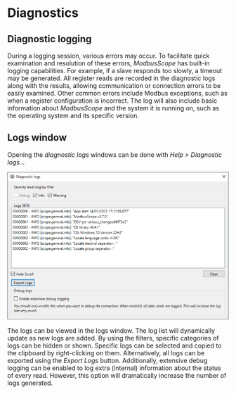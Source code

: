 # Diagnostics

## Diagnostic logging

During a logging session, various errors may occur. To facilitate quick examination and resolution of these errors, *ModbusScope* has built-in logging capabilities. For example, if a slave responds too slowly, a timeout may be generated. All register reads are recorded in the diagnostic logs along with the results, allowing communication or connection errors to be easily examined. Other common errors include Modbus exceptions, such as when a register configuration is incorrect. The log will also include basic information about *ModbusScope* and the system it is running on, such as the operating system and its specific version.

## Logs window

Opening the *diagnostic logs* windows can be done with *Help > Diagnostic logs...*

![image](../_static/user_manual/diagnostic_logs.png)

The logs can be viewed in the logs window. The log list will dynamically update as new logs are added. By using the filters, specific categories of logs can be hidden or shown. Specific logs can be selected and copied to the clipboard by right-clicking on them. Alternatively, all logs can be exported using the *Export Logs* button. Additionally, extensive debug logging can be enabled to log extra (internal) information about the status of every read. However, this option will dramatically increase the number of logs generated.
